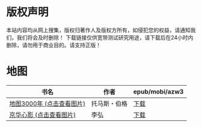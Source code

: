 # 版权声明

本站内容均从网上搜集，版权归著作人及版权方所有，如侵犯您的权益，请通知我们，我们将会及时删除！ 下载链接仅供宽带测试研究用途，请下载后在24小时内删除，请勿用于商业目的。请支持正版！

# 地图

| 书名 | 作者 | epub/mobi/azw3 |
| --- | --- | --- |
| [地图3000年 (点击查看图片)](https://www.dushupai.com/attachment/2024/06/11/969d2eafca57b538.jpg) | 托马斯・伯格 | [下载](https://url89.ctfile.com/f/31084289-1375506883-89a846?p=8866) |
| [京华心影 (点击查看图片)](https://www.dushupai.com/attachment/2024/06/09/b777bee810731560.jpg) | 李弘 | [下载](https://url89.ctfile.com/f/31084289-1356985177-faad3a?p=8866) |
